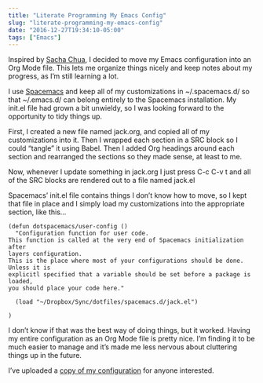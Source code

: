 ```yaml
---
title: "Literate Programming My Emacs Config"
slug: "literate-programming-my-emacs-config"
date: "2016-12-27T19:34:10-05:00"
tags: ["Emacs"]
---
```



Inspired by [Sacha Chua](http://sachachua.com/), I decided to move my
Emacs configuration into an Org Mode file. This lets me organize things
nicely and keep notes about my progress, as I’m still learning a lot.

I use [Spacemacs](http://spacemacs.org/) and keep all of my
customizations in \~/.spacemacs.d/ so that \~/.emacs.d/ can belong
entirely to the Spacemacs installation. My init.el file had grown a bit
unwieldy, so I was looking forward to the opportunity to tidy things up.

First, I created a new file named jack.org, and copied all of my
customizations into it. Then I wrapped each section in a SRC block so I
could “tangle” it using Babel. Then I added Org headings around each
section and rearranged the sections so they made sense, at least to me.

Now, whenever I update something in jack.org I just press C-c C-v t and
all of the SRC blocks are rendered out to a file named jack.el

Spacemacs’ init.el file contains things I don’t know how to move, so I
kept that file in place and I simply load my customizations into the
appropriate section, like this…

``` {.commonlisp}
(defun dotspacemacs/user-config ()
  "Configuration function for user code.
This function is called at the very end of Spacemacs initialization after
layers configuration.
This is the place where most of your configurations should be done. Unless it is
explicitl specified that a variable should be set before a package is loaded,
you should place your code here."

  (load "~/Dropbox/Sync/dotfiles/spacemacs.d/jack.el")

)
```

I don’t know if that was the best way of doing things, but it worked.
Having my entire configuration as an Org Mode file is pretty nice. I’m
finding it to be much easier to manage and it’s made me less nervous
about cluttering things up in the future.

I’ve uploaded a [copy of my
configuration](http://static.baty.net/code/baty-emacs.html#org3dc9714)
for anyone interested.
